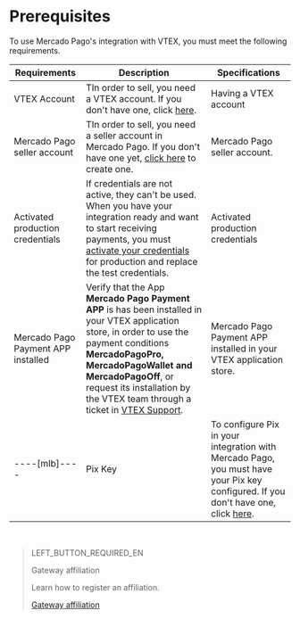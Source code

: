 # Prerequisites

To use Mercado Pago's integration with VTEX, you must meet the following requirements.

|Requirements|Description|Specifications|
|---|---|---|
|VTEX Account|TIn order to sell, you need a VTEX account. If you don't have one, click [here](https://vtex.com/us-en/contact/).|Having a VTEX account|
|Mercado Pago seller account|TIn order to sell, you need a seller account in Mercado Pago. If you don't have one yet, [click here](https://www.mercadopago[FAKER][URL][DOMAIN]/hub/registration/landing) to create one.|Mercado Pago seller account.|
|Activated production credentials|If credentials are not active, they can't be used. When you have your integration ready and want to start receiving payments, you must [activate your credentials]([FAKER][CREDENTIALS][URL]) for production and replace the test credentials.|Activated production credentials|
|Mercado Pago Payment APP installed|Verify that the App **Mercado Pago Payment APP** is has been installed  in your VTEX application store, in order to use the payment conditions **MercadoPagoPro, MercadoPagoWallet and MercadoPagoOff**, or request its installation by the VTEX team through a ticket in [VTEX Support](https://help.vtex.com/en/support).|Mercado Pago Payment APP installed  in your VTEX application store.|
----[mlb]----|Pix Key|To configure Pix in your integration with Mercado Pago, you must have your Pix key configured. If you don't have one, click [here](https://www.mercadopago.com.br/ajuda/17843).|Pix Key|------------

&nbsp;

> LEFT_BUTTON_REQUIRED_EN
>
> Gateway affiliation
>
> Learn how to register an affiliation.
>
> [Gateway affiliation](https://www.mercadopago[FAKER][URL][DOMAIN]/developers/en/guides/plugins/unofficial/vtex/gateway-affiliations)